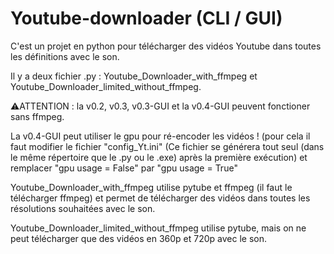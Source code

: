 # Youtube-downloader (CLI / GUI)
C'est un projet en python pour télécharger des vidéos Youtube dans toutes les définitions avec le son.

Il y a deux fichier .py : Youtube_Downloader_with_ffmpeg et Youtube_Downloader_limited_without_ffmpeg.

⚠️ATTENTION : la v0.2, v0.3, v0.3-GUI et la v0.4-GUI peuvent fonctioner sans ffmpeg.

La v0.4-GUI peut utiliser le gpu pour ré-encoder les vidéos ! (pour cela il faut modifier le fichier "config_Yt.ini" (Ce fichier se générera tout seul (dans le même répertoire 
que le .py ou le .exe) après la première exécution) et remplacer "gpu usage = False" par "gpu usage = True"

Youtube_Downloader_with_ffmpeg utilise pytube et ffmpeg (il faut le télécharger ffmpeg) et permet de télécharger des vidéos dans toutes les résolutions souhaitées avec le son.

Youtube_Downloader_limited_without_ffmpeg utilise pytube, mais on ne peut télécharger que des vidéos en 360p et 720p avec le son.
